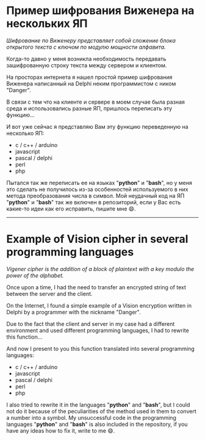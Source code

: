 # Пример шифрования Виженера на нескольких ЯП

*Шифрование по Виженеру представляет собой сложение блока открытого текста с ключом по модулю мощности алфавита.*

Когда-то давно у меня возникла необходимость передавать зашифрованную строку текста между сервером и клиентом.

На просторах интернета я нашел простой пример шифрования Виженера написанный на Delphi неким программистом с ником "Danger".

В связи с тем что на клиенте и сервере в моем случае была разная среда и использовались разные ЯП, пришлось переписать эту функцию...

И вот уже сейчас я представляю Вам эту функцию переведенную на несколько ЯП:
* c / c++ / arduino
* javascript
* pascal / delphi
* perl
* php

Пытался так же переписать ее на языках "**python**" и "**bash**", но у меня это сделать не получилось из-за особенностей используемого в них метода преобразования числа в символ.
Мой неудачный код на ЯП "**python**" и "**bash**" так же включен в репозиторий, если у Вас есть какие-то идеи как его исправить, пишите мне :smile:.

---

# Example of Vision cipher in several programming languages

*Vigener cipher is the addition of a block of plaintext with a key modulo the power of the alphabet.*

Once upon a time, I had the need to transfer an encrypted string of text between the server and the client.

On the Internet, I found a simple example of a Vision encryption written in Delphi by a programmer with the nickname "Danger".

Due to the fact that the client and server in my case had a different environment and used different programming languages, I had to rewrite this function...

And now I present to you this function translated into several programming languages:
* c / c++ / arduino
* javascript
* pascal / delphi
* perl
* php

I also tried to rewrite it in the languages "**python**" and "**bash**", but I could not do it because of the peculiarities of the method used in them to convert a number into a symbol.
My unsuccessful code in the programming languages "**python**" and "**bash**" is also included in the repository, if you have any ideas how to fix it, write to me :smile:.
